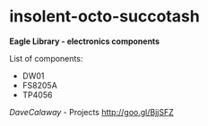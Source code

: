 # insolent-octo-succotash
**Eagle Library - electronics components**

List of components:

- DW01
- FS8205A
- TP4056


*DaveCalaway* - Projects http://goo.gl/BjjSFZ
